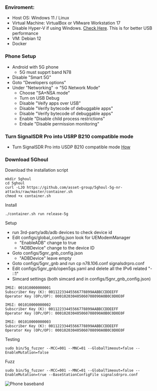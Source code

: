 ### Enviroment:
- Host OS: Windows 11 / Linux
- Virtual Machine: VirtualBox or VMware Workstation 17
- Disable Hyper-V if using Windows. [Check Here](https://github.com/xwings/tuya/blob/master/notes/turnoffwindows11hyperv.md). This is for better USB performance
- VM: Debian 12
- Docker

### Phone Setup
- Android with 5G phone
  - 5G must supprt band N78
- Disable "Smart 5G"
- Goto "Developers options"
- Under "Networking" -> "5G Network Mode"
  - Choose "SA+NSA mode"
  - Turn on USB Debug
  - Disable "Veify apps over USB"
  - Disable "Verify bytecode of debuggable apps"
  - Disable "Verify bytecode of debuggable apps"
  - Enable "Disable child process restrictions"
  - Enbale "Disable permission monitoring"

### Turn SignalSDR Pro into USRP B210 compatible mode
- Turn SignalSDR Pro into USDP B210 compatible mode [How](https://github.com/signalens/signalsdrpro_docs/blob/main/transform.md)

### Download 5Ghoul
Download the installation script
```
mkdir 5ghoul
cd 5ghoul
curl -LJO https://github.com/asset-group/5ghoul-5g-nr-attacks/raw/master/container.sh
chmod +x container.sh
```

Install
```
./container.sh run release-5g
```

Setup
- run 3rd-party/adb/adb devices to check device id
- Edit configs/global_config.json look for UEModemManager
  - "EnableADB" change to true
  - "ADBDevice" change to the device ID
- Goto configs/5gnr_gnb_config.json
  - "ADBDevice" leave empty
- Goto configs/5gnr_gnb and run cp n78.106.conf signalsdrpro.conf
- Edit configs/5gnr_gnb/open5gs.yaml and delete all the IPv6 related "- ::1"
- Simcard settings (both simcard and in configs/5gnr_gnb_config.json)
```
IMSI: 001010000000001
Subscriber Key (K): 00112233445566778899AABBCCDDEEFF
Operator Key (OPc/OP): 000102030405060708090A0B0C0D0E0F

IMSI: 001010000000002 
Subscriber Key (K): 00112233445566778899AABBCCDDEEFF
Operator Key (OPc/OP): 000102030405060708090A0B0C0D0E0F

IMSI: 001010000000003
Subscriber Key (K): 00112233445566778899AABBCCDDEEFF
Operator Key (OPc/OP): 000102030405060708090A0B0C0D0E0F
```
  
Testing
```
sudo bin/5g_fuzzer --MCC=001 --MNC=01 --GlobalTimeout=false --EnableMutation=false
```

Fuzz
```
sudo bin/5g_fuzzer --MCC=001 --MNC=01 --GlobalTimeout=false --EnableMutation=true --BaseStationConfigFile signalsdrpro.conf
```

![Phone baseband](https://github.com/signalens/signalsdrpro/blob/main/img/5ghoul/fuzzing.png?raw=true)
